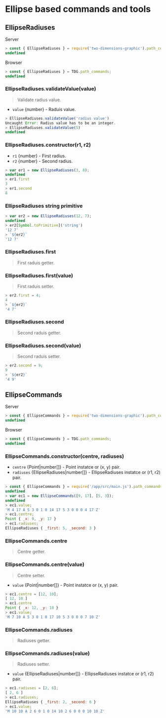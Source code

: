 # Ellipse based commands and tools



## EllipseRadiuses

Server
```javascript
> const { EllipseRadiuses } = require('two-dimensions-graphic').path_commands;
undefined
```

Browser
```javascript
> const { EllipseRadiuses } = TDG.path_commands;
undefined
```


### EllipseRadiuses.validateValue(value)
> Validate radius value.

- `value` {number} - Raduis value.

```javascript
> EllipseRadiuses.validateValue('radius value')
Uncaught Error: Radius value has to be an integer.
> EllipseRadiuses.validateValue(5)
undefined
```


### EllipseRadiuses.constructor(r1, r2)
- `r1` {number} - First radius.
- `r2` {number} - Second radius.

```javascript
> var er1 = new EllipseRadiuses(3, 8);
undefined
> er1.first
3
> er1.second
8
```


### EllipseRadiuses string primitive

```javascript
> var er2 = new EllipseRadiuses(12, 7);
undefined
> er2[Symbol.toPrimitive]('string')
'12 7'
> `${er2}`
'12 7'
```


### EllipseRadiuses.first
> First raduis getter.


### EllipseRadiuses.first(value)
> First raduis setter.

```javascript
> er2.first = 4;
4
> `${er2}`
'4 7'
```


### EllipseRadiuses.second
> Second raduis getter.


### EllipseRadiuses.second(value)
> Second raduis setter.

```javascript
> er2.second = 9;
9
> `${er2}`
'4 9'
```



## EllipseCommands

Server
```javascript
> const { EllipseCommands } = require('two-dimensions-graphic').path_commands;
undefined
```

Browser
```javascript
> const { EllipseCommands } = TDG.path_commands;
undefined
```


### EllipseCommands.constructor(centre, radiuses)
- `centre` {Point|number[]} - Point instatce or (x, y) pair.
- `radiuses` {EllipseRadiuses|number[]} - EllipseRadiuses instatce or (r1, r2) pair.

```javascript
> const { EllipseCommands } = require('/app/src/main.js').path_commands;
undefined
> var ec1 = new EllipseCommands([9, 17], [5, 3]);
undefined
> ec1.value;
'M 4 17 A 5 3 0 1 0 14 17 5 3 0 0 0 4 17 Z'
> ec1.centre;
Point { _x: 9, _y: 17 }
> ec1.radiuses;
EllipseRadiuses { _first: 5, _second: 3 }
```


### EllipseCommands.centre
> Centre getter.


### EllipseCommands.centre(value)
> Centre setter.

- `value` {Point|number[]} - Point instatce or (x, y) pair.

```javascript
> ec1.centre = [12, 10];
[ 12, 10 ]
> ec1.centre
Point { _x: 12, _y: 10 }
> ec1.value;
'M 7 10 A 5 3 0 1 0 17 10 5 3 0 0 0 7 10 Z'
```


### EllipseCommands.radiuses
> Radiuses getter.


### EllipseCommands.radiuses(value)
> Radiuses setter.

- `value` {EllipseRadiuses|number[]} - EllipseRadiuses instatce or (r1, r2) pair.

```javascript
> ec1.radiuses = [2, 6];
[ 2, 6 ]
> ec1.radiuses;
EllipseRadiuses { _first: 2, _second: 6 }
> ec1.value;
'M 10 10 A 2 6 0 1 0 14 10 2 6 0 0 0 10 10 Z'
```
